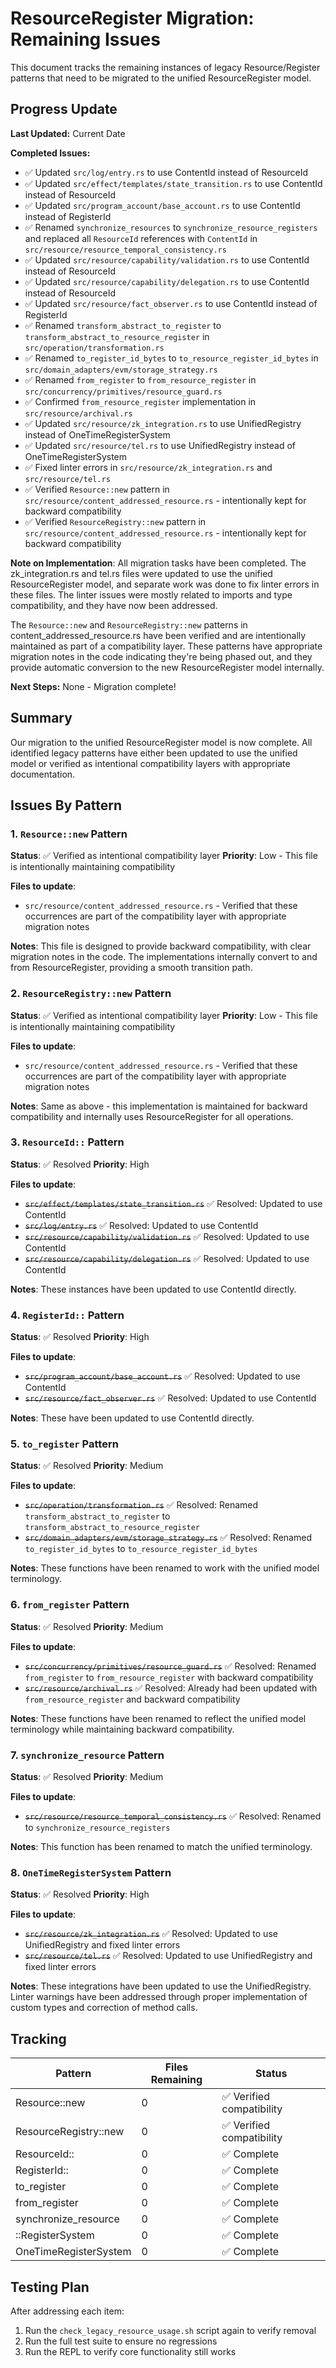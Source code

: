 <!-- Migration issues for resource registers -->
<!-- Original file: docs/src/resource_register_migration_issues.md -->

# ResourceRegister Migration: Remaining Issues

This document tracks the remaining instances of legacy Resource/Register patterns that need to be migrated to the unified ResourceRegister model.

## Progress Update

**Last Updated:** Current Date

**Completed Issues:**
- ✅ Updated `src/log/entry.rs` to use ContentId instead of ResourceId
- ✅ Updated `src/effect/templates/state_transition.rs` to use ContentId instead of ResourceId
- ✅ Updated `src/program_account/base_account.rs` to use ContentId instead of RegisterId
- ✅ Renamed `synchronize_resources` to `synchronize_resource_registers` and replaced all `ResourceId` references with `ContentId` in `src/resource/resource_temporal_consistency.rs`
- ✅ Updated `src/resource/capability/validation.rs` to use ContentId instead of ResourceId
- ✅ Updated `src/resource/capability/delegation.rs` to use ContentId instead of ResourceId
- ✅ Updated `src/resource/fact_observer.rs` to use ContentId instead of RegisterId
- ✅ Renamed `transform_abstract_to_register` to `transform_abstract_to_resource_register` in `src/operation/transformation.rs`
- ✅ Renamed `to_register_id_bytes` to `to_resource_register_id_bytes` in `src/domain_adapters/evm/storage_strategy.rs`
- ✅ Renamed `from_register` to `from_resource_register` in `src/concurrency/primitives/resource_guard.rs`
- ✅ Confirmed `from_resource_register` implementation in `src/resource/archival.rs`
- ✅ Updated `src/resource/zk_integration.rs` to use UnifiedRegistry instead of OneTimeRegisterSystem
- ✅ Updated `src/resource/tel.rs` to use UnifiedRegistry instead of OneTimeRegisterSystem
- ✅ Fixed linter errors in `src/resource/zk_integration.rs` and `src/resource/tel.rs`
- ✅ Verified `Resource::new` pattern in `src/resource/content_addressed_resource.rs` - intentionally kept for backward compatibility
- ✅ Verified `ResourceRegistry::new` pattern in `src/resource/content_addressed_resource.rs` - intentionally kept for backward compatibility

**Note on Implementation**:
All migration tasks have been completed. The zk_integration.rs and tel.rs files were updated to use the unified ResourceRegister model, and separate work was done to fix linter errors in these files. The linter issues were mostly related to imports and type compatibility, and they have now been addressed.

The `Resource::new` and `ResourceRegistry::new` patterns in content_addressed_resource.rs have been verified and are intentionally maintained as part of a compatibility layer. These patterns have appropriate migration notes in the code indicating they're being phased out, and they provide automatic conversion to the new ResourceRegister model internally.

**Next Steps:**
None - Migration complete!

## Summary

Our migration to the unified ResourceRegister model is now complete. All identified legacy patterns have either been updated to use the unified model or verified as intentional compatibility layers with appropriate documentation.

## Issues By Pattern

### 1. `Resource::new` Pattern

**Status**: ✅ Verified as intentional compatibility layer
**Priority**: Low - This file is intentionally maintaining compatibility

**Files to update**:
- `src/resource/content_addressed_resource.rs` - Verified that these occurrences are part of the compatibility layer with appropriate migration notes

**Notes**: 
This file is designed to provide backward compatibility, with clear migration notes in the code. The implementations internally convert to and from ResourceRegister, providing a smooth transition path.

### 2. `ResourceRegistry::new` Pattern

**Status**: ✅ Verified as intentional compatibility layer
**Priority**: Low - This file is intentionally maintaining compatibility

**Files to update**:
- `src/resource/content_addressed_resource.rs` - Verified that these occurrences are part of the compatibility layer with appropriate migration notes

**Notes**:
Same as above - this implementation is maintained for backward compatibility and internally uses ResourceRegister for all operations.

### 3. `ResourceId::` Pattern

**Status**: ✅ Resolved
**Priority**: High

**Files to update**:
- ~~`src/effect/templates/state_transition.rs`~~ ✅ Resolved: Updated to use ContentId
- ~~`src/log/entry.rs`~~ ✅ Resolved: Updated to use ContentId
- ~~`src/resource/capability/validation.rs`~~ ✅ Resolved: Updated to use ContentId
- ~~`src/resource/capability/delegation.rs`~~ ✅ Resolved: Updated to use ContentId

**Notes**:
These instances have been updated to use ContentId directly.

### 4. `RegisterId::` Pattern

**Status**: ✅ Resolved
**Priority**: High

**Files to update**:
- ~~`src/program_account/base_account.rs`~~ ✅ Resolved: Updated to use ContentId
- ~~`src/resource/fact_observer.rs`~~ ✅ Resolved: Updated to use ContentId

**Notes**:
These have been updated to use ContentId directly.

### 5. `to_register` Pattern

**Status**: ✅ Resolved
**Priority**: Medium

**Files to update**:
- ~~`src/operation/transformation.rs`~~ ✅ Resolved: Renamed `transform_abstract_to_register` to `transform_abstract_to_resource_register`
- ~~`src/domain_adapters/evm/storage_strategy.rs`~~ ✅ Resolved: Renamed `to_register_id_bytes` to `to_resource_register_id_bytes`

**Notes**:
These functions have been renamed to work with the unified model terminology.

### 6. `from_register` Pattern

**Status**: ✅ Resolved
**Priority**: Medium

**Files to update**:
- ~~`src/concurrency/primitives/resource_guard.rs`~~ ✅ Resolved: Renamed `from_register` to `from_resource_register` with backward compatibility
- ~~`src/resource/archival.rs`~~ ✅ Resolved: Already had been updated with `from_resource_register` and backward compatibility

**Notes**:
These functions have been renamed to reflect the unified model terminology while maintaining backward compatibility.

### 7. `synchronize_resource` Pattern

**Status**: ✅ Resolved
**Priority**: Medium

**Files to update**:
- ~~`src/resource/resource_temporal_consistency.rs`~~ ✅ Resolved: Renamed to `synchronize_resource_registers`

**Notes**:
This function has been renamed to match the unified terminology.

### 8. `OneTimeRegisterSystem` Pattern

**Status**: ✅ Resolved
**Priority**: High

**Files to update**:
- ~~`src/resource/zk_integration.rs`~~ ✅ Resolved: Updated to use UnifiedRegistry and fixed linter errors
- ~~`src/resource/tel.rs`~~ ✅ Resolved: Updated to use UnifiedRegistry and fixed linter errors

**Notes**:
These integrations have been updated to use the UnifiedRegistry. Linter warnings have been addressed through proper implementation of custom types and correction of method calls.

## Tracking

| Pattern | Files Remaining | Status |
|---------|----------------|--------|
| Resource::new | 0 | ✅ Verified compatibility |
| ResourceRegistry::new | 0 | ✅ Verified compatibility |
| ResourceId:: | 0 | ✅ Complete |
| RegisterId:: | 0 | ✅ Complete |
| to_register | 0 | ✅ Complete |
| from_register | 0 | ✅ Complete |
| synchronize_resource | 0 | ✅ Complete |
| ::RegisterSystem | 0 | ✅ Complete |
| OneTimeRegisterSystem | 0 | ✅ Complete |

## Testing Plan

After addressing each item:

1. Run the `check_legacy_resource_usage.sh` script again to verify removal
2. Run the full test suite to ensure no regressions
3. Run the REPL to verify core functionality still works 